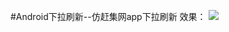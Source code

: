 #Android下拉刷新--仿赶集网app下拉刷新
效果：
![](https://ww4.sinaimg.cn/large/006tKfTcgw1fbmp7dp4sdg30qq1b6kjo.gif)
